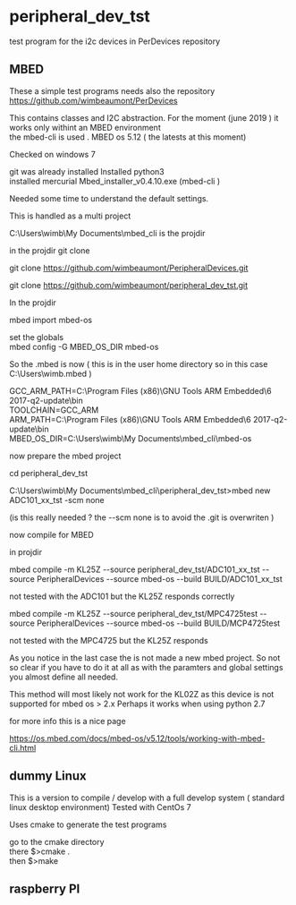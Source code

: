 # peripheral_dev_tst

test program for the  i2c devices in PerDevices repository


## MBED 

These a simple test programs  needs also the repository https://github.com/wimbeaumont/PerDevices

This contains classes and I2C abstraction. 
For the moment (june 2019 ) it works only withint an MBED environment  
the  mbed-cli is used .
MBED os  5.12  ( the latests at this moment) 


Checked on windows 7

git was already installed 
Installed python3  
installed mercurial 
Mbed_installer_v0.4.10.exe   (mbed-cli ) 

Needed some time to understand the default settings. 
 
This is handled as a  multi project   

C:\Users\wimb\My Documents\mbed_cli   is the projdir

in the projdir git clone 

git clone https://github.com/wimbeaumont/PeripheralDevices.git
   
git clone https://github.com/wimbeaumont/peripheral_dev_tst.git

  
  In the projdir 

mbed import mbed-os
  
set the globals  
mbed config -G MBED_OS_DIR mbed-os
 
So the .mbed is now 
( this is in the user home directory so in this case C:\Users\wimb\.mbed ) 
 
 
GCC_ARM_PATH=C:\Program Files (x86)\GNU Tools ARM Embedded\6 2017-q2-update\bin <br>
TOOLCHAIN=GCC_ARM<br>
ARM_PATH=C:\Program Files (x86)\GNU Tools ARM Embedded\6 2017-q2-update\bin<br>
MBED_OS_DIR=C:\Users\wimb\My Documents\mbed_cli\mbed-os<br>

now  prepare the mbed project 

cd peripheral_dev_tst 

C:\Users\wimb\My Documents\mbed_cli\peripheral_dev_tst>mbed new ADC101_xx_tst -scm none 

(is this really needed ?  the --scm none is to avoid the .git is overwriten ) 

 now compile for MBED

in projdir

mbed compile -m KL25Z --source peripheral_dev_tst/ADC101_xx_tst --source PeripheralDevices --source mbed-os --build BUILD/ADC101_xx_tst

not tested with the ADC101  but the KL25Z responds correctly 

mbed compile -m KL25Z --source peripheral_dev_tst/MPC4725test --source PeripheralDevices --source mbed-os --build BUILD/MCP4725test

not tested with the MPC4725  but the KL25Z responds 


As you notice in the last case the is not made a new mbed project.  So not so clear if you have to do it at all as with the paramters and global settings you almost define all needed. 


This method will most likely not work for the KL02Z as this device is not supported for mbed os > 2.x 
Perhaps it works when using python 2.7 

for more info this is a nice page 

https://os.mbed.com/docs/mbed-os/v5.12/tools/working-with-mbed-cli.html

## dummy  Linux 

This is a version to compile / develop with a full develop system ( standard linux desktop environment)
Tested with CentOs  7

Uses cmake to generate the test programs

go to the cmake directory<br>
there  $>cmake . <br>
then  $>make  <br> 









## raspberry PI 



